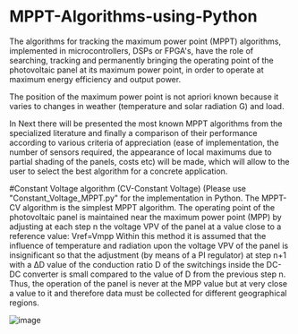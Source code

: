 # MPPT-Algorithms-using-Python
The algorithms for tracking the maximum power point (MPPT) algorithms, implemented in  microcontrollers, DSPs or FPGA's, have the role of searching, tracking and permanently bringing  the operating point of the photovoltaic panel at its maximum power point, in order to operate at  maximum energy efficiency and output power. 

The position of the maximum power point is not apriori known because it varies to changes in weather (temperature and solar radiation G) and load.

In Next there will be presented the most known MPPT algorithms from the specialized literature and finally a comparison of their performance according to various criteria of appreciation (ease of implementation, the number of sensors required, the appearance of local maximums due to partial shading of the panels, costs etc) will be made, which will allow to the user to select the best algorithm for a concrete application. 

#Constant Voltage algorithm (CV-Constant  Voltage) (Please use "Constant_Voltage_MPPT.py" for the implementation in Python.
The MPPT-CV algorithm is the simplest MPPT algorithm. The operating point of the photovoltaic panel is maintained near the maximum power point (MPP) by adjusting at each step n the voltage VPV of the panel at a value close to a reference value: Vref=Vmpp Within this method it is assumed that the influence of temperature and radiation upon the voltage VPV of the panel is insignificant so that the adjustment (by means of a PI regulator) at step n+1 with a ΔD value of the conduction ratio D of the switchings inside the DC-DC converter is small compared to the value of D from the previous step n. Thus, the operation of the panel is never at the MPP value but at very close a value to it and therefore data must be collected for different geographical regions. 

![image](https://github.com/user-attachments/assets/28857284-2c34-4d26-9c16-ca196d283868)
